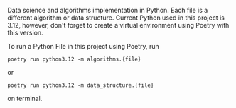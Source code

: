 Data science and algorithms implementation in Python. Each file is a different algorithm or data structure.
Current Python used in this project is 3.12, however, don't forget to create a virtual environment using Poetry with this version.

To run a Python File in this project using Poetry, run 

`poetry run python3.12 -m algorithms.{file}`  

or 

`poetry run python3.12 -m data_structure.{file}` 

on terminal.

